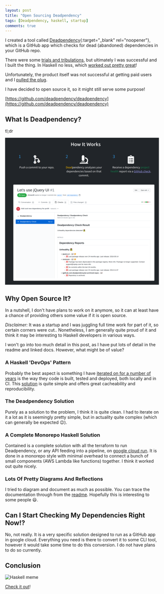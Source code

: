 ```yaml
---
layout: post
title: "Open Sourcing Deadpendency"
tags: [Deadpendency, haskell, startup]
comments: true
---
```


I created a tool called [Deadpendency](https://deadpendency.com/){:target="_blank" rel="noopener"}, which is a GitHub app which checks for dead (abandoned) dependencies in your GitHub repo.

There were some [trials and tribulations](/my-experience-creating-a-one-person-startup), but ultimately I was successful and I built the thing. In Haskell no less, which [worked out pretty great](/reflections-on-haskell-for-startup)!

Unfortunately, the product itself was not successful at getting paid users and I [pulled the plug](/shutting-down-deadpendency).

I have decided to open source it, so it might still serve some purpose!

[https://github.com/deadpendency/deadpendency](https://github.com/deadpendency/deadpendency)

## What Is Deadpendency?

tl;dr

<img class="center-image" width="800" src="/images/deadpendency-tldr.png" alt="Deadpendency Tldr"/>

## Why Open Source It?

In a nutshell, I don't have plans to work on it anymore, so it can at least have a chance of providing others some value if it is open source.

*Disclaimer:* It was a startup and I was juggling full time work for part of it, so certain corners were cut.. Nonetheless, I am generally quite proud of it and think it may be interesting to Haskell developers in various ways.

I won't go into too much detail in this post, as I have put lots of detail in the readme and linked docs. However, what might be of value?

### A Haskell 'DevOps' Pattern

Probably the best aspect is something I have [iterated on for a number of years](https://github.com/AlistairB/docker-stack-haskell) is the way they code is built, tested and deployed, both locally and in CI. This [solution](https://github.com/deadpendency/deadpendency/blob/main/docs/DEVOPS.md) is quite simple and offers great cacheability and reproducibility.

### The Deadpendency Solution

Purely as a solution to the problem, I think it is quite clean. I had to iterate on it a lot as it is seemingly pretty simple, but in actuality quite complex (which can generally be expected 😉).

### A Complete Monorepo Haskell Solution

Contained is a complete solution with all the terraform to run Deadpendency, or any API feeding into a pipeline, on [google cloud run](https://cloud.google.com/run). It is done in a monorepo style with minimal overhead to connect a bunch of small components (AWS Lambda like functions) together. I think it worked out quite nicely.


### Lots Of Pretty Diagrams And Reflections

I tried to diagram and document as much as possible. You can trace the documentation through from the [readme](https://github.com/deadpendency/deadpendency#%EF%B8%8F-deadpendency-%EF%B8%8F). Hopefully this is interesting to some people 😃.

## Can I Start Checking My Dependencies Right Now!?

No, not really. It is a very specific solution designed to run as a GitHub app in google cloud. Everything you need is there to convert it to some CLI tool, however it would take some time to do this conversion. I do not have plans to do so currently.

## Conclusion

<img class="center-image" width="400" src="https://i.imgflip.com/7br2mr.jpg" alt="Haskell meme"/>

[Check it out]([https://github.com/deadpendency/deadpendency](https://github.com/deadpendency/deadpendency))!
